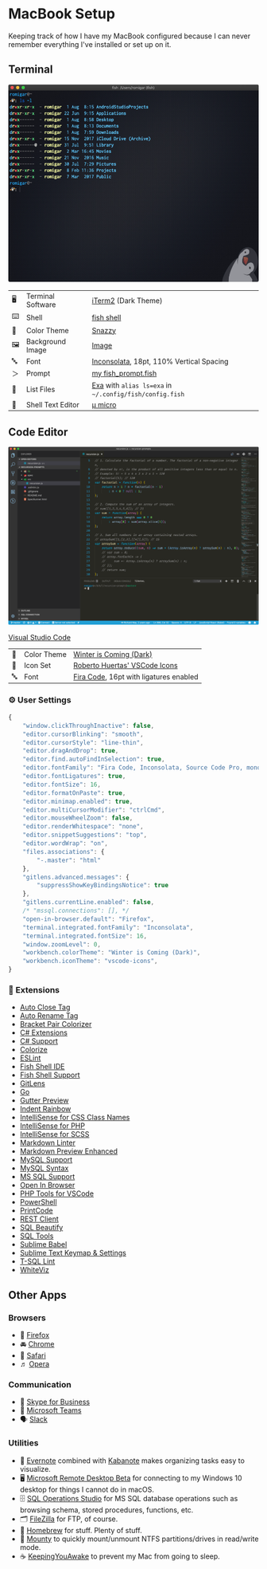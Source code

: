 # MacBook Setup

Keeping track of how I have my MacBook configured because I can never remember everything I've installed or set up on it.

## Terminal

![Terminal Screenshot](./images/iterm.png)

|    |                  |       |
|----|------------------|-------|
| 🖥 | Terminal Software| [iTerm2](https://www.iterm2.com) (Dark Theme)
| ⌨️ | Shell            | [fish shell](https://fishshell.com)
| 🎨 | Color Theme      | [Snazzy](https://github.com/sindresorhus/iterm2-snazzy)
| 🖼 | Background Image | [Image](./images/carbon_fiber_penguin.png)
| 🔤 | Font             | [Inconsolata](https://fonts.google.com/specimen/Inconsolata), 18pt, 110% Vertical Spacing
| ＞ | Prompt            | [my fish_prompt.fish](https://github.com/aromig/dotfiles/blob/master/fish/functions/fish_prompt.fish)
| 📂 | List Files       | [Exa](https://github.com/ogham/exa) with `alias ls=exa` in `~/.config/fish/config.fish`
| 📝 | Shell Text Editor| [µ micro](https://github.com/zyedidia/micro)

## Code Editor

![VS Code Screenshot](./images/vscode.png)

[Visual Studio Code](https://code.visualstudio.com)

|    |                  |       |
|----|------------------|-------|
| 🎨 | Color Theme      | [Winter is Coming (Dark)](https://marketplace.visualstudio.com/items?itemName=johnpapa.winteriscoming)
| 🐧 | Icon Set         | [Roberto Huertas' VSCode Icons](https://marketplace.visualstudio.com/items?itemName=robertohuertasm.vscode-icons)
| 🔤 | Font             | [Fira Code](https://github.com/tonsky/FiraCode), 16pt with ligatures enabled

### ⚙️ User Settings

```javascript
{
    "window.clickThroughInactive": false,
    "editor.cursorBlinking": "smooth",
    "editor.cursorStyle": "line-thin",
    "editor.dragAndDrop": true,
    "editor.find.autoFindInSelection": true,
    "editor.fontFamily": "Fira Code, Inconsolata, Source Code Pro, monospace",
    "editor.fontLigatures": true,
    "editor.fontSize": 16,
    "editor.formatOnPaste": true,
    "editor.minimap.enabled": true,
    "editor.multiCursorModifier": "ctrlCmd",
    "editor.mouseWheelZoom": false,
    "editor.renderWhitespace": "none",
    "editor.snippetSuggestions": "top",
    "editor.wordWrap": "on",
    "files.associations": {
        "-.master": "html"
    },
    "gitlens.advanced.messages": {
        "suppressShowKeyBindingsNotice": true
    },
    "gitlens.currentLine.enabled": false,
    /* "mssql.connections": [], */
    "open-in-browser.default": "Firefox",
    "terminal.integrated.fontFamily": "Inconsolata",
    "terminal.integrated.fontSize": 16,
    "window.zoomLevel": 0,
    "workbench.colorTheme": "Winter is Coming (Dark)",
    "workbench.iconTheme": "vscode-icons",
}
```

### 🔌 Extensions

- [Auto Close Tag](https://marketplace.visualstudio.com/items?itemName=formulahendry.auto-close-tag)
- [Auto Rename Tag](https://marketplace.visualstudio.com/items?itemName=formulahendry.auto-rename-tag)
- [Bracket Pair Colorizer](https://marketplace.visualstudio.com/items?itemName=CoenraadS.bracket-pair-colorizer)
- [C# Extensions](https://marketplace.visualstudio.com/items?itemName=jchannon.csharpextensions)
- [C# Support](https://marketplace.visualstudio.com/items?itemName=ms-vscode.csharp)
- [Colorize](https://marketplace.visualstudio.com/items?itemName=kamikillerto.vscode-colorize)
- [ESLint](https://marketplace.visualstudio.com/items?itemName=dbaeumer.vscode-eslint)
- [Fish Shell IDE](https://marketplace.visualstudio.com/items?itemName=lunaryorn.fish-ide)
- [Fish Shell Support](https://marketplace.visualstudio.com/items?itemName=TeddyDD.fish)
- [GitLens](https://marketplace.visualstudio.com/items?itemName=eamodio.gitlens)
- [Go](https://marketplace.visualstudio.com/items?itemName=ms-vscode.Go)
- [Gutter Preview](https://marketplace.visualstudio.com/items?itemName=kisstkondoros.vscode-gutter-preview)
- [Indent Rainbow](https://marketplace.visualstudio.com/items?itemName=oderwat.indent-rainbow)
- [IntelliSense for CSS Class Names](https://marketplace.visualstudio.com/items?itemName=Zignd.html-css-class-completion)
- [IntelliSense for PHP](https://marketplace.visualstudio.com/items?itemName=felixfbecker.php-intellisense)
- [IntelliSense for SCSS](https://marketplace.visualstudio.com/items?itemName=mrmlnc.vscode-scss)
- [Markdown Linter](https://marketplace.visualstudio.com/items?itemName=DavidAnson.vscode-markdownlint)
- [Markdown Preview Enhanced](https://marketplace.visualstudio.com/items?itemName=shd101wyy.markdown-preview-enhanced)
- [MySQL Support](https://marketplace.visualstudio.com/items?itemName=formulahendry.vscode-mysql)
- [MySQL Syntax](https://marketplace.visualstudio.com/items?itemName=jakebathman.mysql-syntax)
- [MS SQL Support](https://marketplace.visualstudio.com/items?itemName=ms-mssql.mssql)
- [Open In Browser](https://marketplace.visualstudio.com/items?itemName=techer.open-in-browser)
- [PHP Tools for VSCode](https://marketplace.visualstudio.com/items?itemName=DEVSENSE.phptools-vscode)
- [PowerShell](https://marketplace.visualstudio.com/items?itemName=ms-vscode.PowerShell)
- [PrintCode](https://marketplace.visualstudio.com/items?itemName=nobuhito.printcode)
- [REST Client](https://marketplace.visualstudio.com/items?itemName=humao.rest-client)
- [SQL Beautify](https://marketplace.visualstudio.com/items?itemName=sensourceinc.vscode-sql-beautify)
- [SQL Tools](https://marketplace.visualstudio.com/items?itemName=mtxr.sqltools)
- [Sublime Babel](https://marketplace.visualstudio.com/items?itemName=joshpeng.sublime-babel-vscode)
- [Sublime Text Keymap & Settings](https://marketplace.visualstudio.com/items?itemName=ms-vscode.sublime-keybindings)
- [T-SQL Lint](https://marketplace.visualstudio.com/items?itemName=tsqllint.tsqllint)
- [WhiteViz](https://marketplace.visualstudio.com/items?itemName=spywhere.whiteviz)

## Other Apps

### Browsers

- 🦊 [Firefox](https://www.mozilla.org/en-US/firefox/new/)
- 🚘 [Chrome](https://www.google.com/chrome/)
- 🦁 [Safari](https://www.apple.com/safari/)
- ♬ [Opera](https://www.opera.com/)

### Communication

- 💬 [Skype for Business](https://www.microsoft.com/en-us/download/details.aspx?id=54108)
- 💼 [Microsoft Teams](https://products.office.com/en-us/microsoft-teams/group-chat-software)
- 🗣 [Slack](https://www.google.com/url?sa=t&rct=j&q=&esrc=s&source=web&cd=3&cad=rja&uact=8&ved=2ahUKEwi9zcHQh8zcAhVFKqwKHd0VBJ4QjBAwAnoECAMQDQ&url=https%3A%2F%2Fslack.com%2Fdownloads%2Fosx&usg=AOvVaw3NrsHpKA1Xj4KjSR7e0Jpk)

### Utilities

- 📗 [Evernote](https://www.evernote.com) combined with [Kabanote](https://www.kanbanote.com) makes organizing tasks easy to visualize.
- 🖥 [Microsoft Remote Desktop Beta](https://www.google.com/url?sa=t&rct=j&q=&esrc=s&source=web&cd=4&cad=rja&uact=8&ved=2ahUKEwjx2aSVgczcAhUMHqwKHZz-BDcQFjADegQIAxAB&url=https%3A%2F%2Frink.hockeyapp.net%2Fapps%2F5e0c144289a51fca2d3bfa39ce7f2b06%2F&usg=AOvVaw0uwTXKscOh-IrYbWsguK2t) for connecting to my Windows 10 desktop for things I cannot do in macOS.
- 🗄 [SQL Operations Studio](https://docs.microsoft.com/en-us/sql/sql-operations-studio/download?view=sql-server-2017) for MS SQL database operations such as browsing schema, stored procedures, functions, etc.
- 🗂 [FileZilla](https://filezilla-project.org) for FTP, of course.
- 🍺 [Homebrew](https://brew.sh/) for stuff. Plenty of stuff.
- 💾 [Mounty](http://enjoygineering.com/mounty/) to quickly mount/unmount NTFS partitions/drives in read/write mode.
- ☕️ [KeepingYouAwake](https://github.com/newmarcel/KeepingYouAwake) to prevent my Mac from going to sleep.